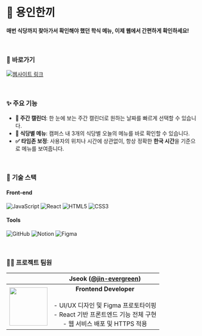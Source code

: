 # 🏫 용인한끼

**매번 식당까지 찾아가서 확인해야 했던 학식 메뉴, 이제 웹에서 간편하게 확인하세요!**

<br />

### 🚀 **바로가기**

[![웹사이트 링크](https://img.shields.io/badge/Website-yhankki.kr-5DADE2?style=for-the-badge)](https://yhankki.kr)

<br />

### ✨ **주요 기능**
- **📅 주간 캘린더**: 한 눈에 보는 주간 캘린더로 원하는 날짜를 빠르게 선택할 수 있습니다.
- **🍚 식당별 메뉴**: 캠퍼스 내 3개의 식당별 오늘의 메뉴를 바로 확인할 수 있습니다.
- **✅ 타임존 보정**: 사용자의 위치나 시간에 상관없이, 항상 정확한 **한국 시간**을 기준으로 메뉴를 보여줍니다.

<br />

### 🔧 **기술 스택**

#### Front-end
![JavaScript](https://img.shields.io/badge/JavaScript-F7DF1E?style=for-the-badge&logo=javascript&logoColor=black)
![React](https://img.shields.io/badge/React-61DAFB?style=for-the-badge&logo=react&logoColor=black)
![HTML5](https://img.shields.io/badge/HTML5-E34F26?style=for-the-badge&logo=html5&logoColor=white)
![CSS3](https://img.shields.io/badge/CSS3-1572B6?style=for-the-badge&logo=css3&logoColor=white)

#### Tools
![GitHub](https://img.shields.io/badge/GitHub-181717?style=for-the-badge&logo=github&logoColor=white)
![Notion](https://img.shields.io/badge/Notion-000000?style=for-the-badge&logo=notion&logoColor=white)
![Figma](https://img.shields.io/badge/Figma-F24E1E?style=for-the-badge&logo=figma&logoColor=white)

<br />


### 🧑‍💻 **프로젝트 팀원**

| | Jseok ([@jin-evergreen](https://github.com/jin-evergreen)) |
|:---:|:---:|
| <img src="https://github.com/jin-evergreen.png?size=100" width="100"> | **Frontend Developer** <br /><br /> - UI/UX 디자인 및 Figma 프로토타이핑 <br /> - React 기반 프론트엔드 기능 전체 구현 <br /> - 웹 서비스 배포 및 HTTPS 적용 |